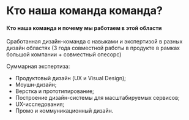 # Кто наша команда команда?

#### Кто наша команда и почему мы работаем в этой области

Сработанная дизайн-команда с навыками и экспертизой в разных дизайн областях \(3 года совместной работы в продукте в рамках большой компании + совместный опесорс\)

Суммарная экспертиза:

* Продуктовый дизайн \(UX и Visual Design\);
* Моушн-дизайн;
* Верстка и прототипирование;
* Построение дизайн-системы для масштабируемых сервисов;
* UX-исследования;
* Промо и коммуникационный дизайн.

